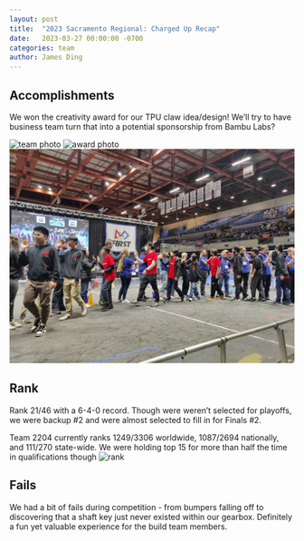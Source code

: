 ```yaml
---
layout: post
title:  "2023 Sacramento Regional: Charged Up Recap"
date:   2023-03-27 00:00:00 -0700
categories: team
author: James Ding
---
```

## Accomplishments

We won the creativity award for our TPU claw idea/design! We’ll try to have business team turn that into a potential sponsorship from Bambu Labs?

![team photo](/assets/charged-up-2023/team-photo.png)
![award photo](/assets/charged-up-2023/award-photo.png)
![ceremony](/assets/charged-up-2023/ceremony.png)

## Rank

Rank 21/46 with a 6-4-0 record. Though were weren’t selected for playoffs, we were backup #2 and were almost selected to fill in for Finals #2.

Team 2204 currently ranks 1249/3306 worldwide, 1087/2694 nationally, and 111/270 state-wide. We were holding top 15 for more than half the time in qualifications though
![rank](/assets/charged-up-2023/rank.png)

## Fails

We had a bit of fails during competition - from bumpers falling off to discovering that a shaft key just never existed within our gearbox. Definitely a fun yet valuable experience for the build team members.